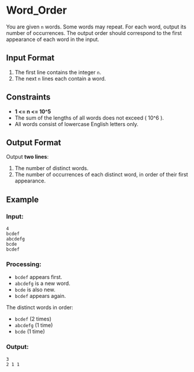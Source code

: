 # Word_Order

You are given `n` words. Some words may repeat. For each word, output its number of occurrences. The output order should correspond to the first appearance of each word in the input.  

## **Input Format**  
1. The first line contains the integer `n`.  
2. The next `n` lines each contain a word.  

## **Constraints**  
- **1 <= n <= 10^5**  
- The sum of the lengths of all words does not exceed \( 10^6 \).  
- All words consist of lowercase English letters only.  

## **Output Format**  
Output **two lines**:  
1. The number of distinct words.  
2. The number of occurrences of each distinct word, in order of their first appearance.  

## **Example**  

### **Input:**  
```
4
bcdef
abcdefg
bcde
bcdef
```

### **Processing:**  
- `bcdef` appears first.  
- `abcdefg` is a new word.  
- `bcde` is also new.  
- `bcdef` appears again.  

The distinct words in order:  
- `bcdef` (2 times)  
- `abcdefg` (1 time)  
- `bcde` (1 time)  

### **Output:**  
```
3
2 1 1
```
